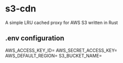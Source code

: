 # s3-cdn

A simple LRU cached proxy for AWS S3 written in Rust

## .env configuration

AWS_ACCESS_KEY_ID=
AWS_SECRET_ACCESS_KEY=
AWS_DEFAULT_REGION=
S3_BUCKET_NAME=

